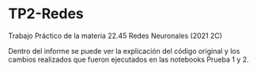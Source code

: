 # TP2-Redes
Trabajo Práctico de la materia 22.45 Redes Neuronales (2021 2C)

Dentro del informe se puede ver la explicación del código original y los cambios realizados que fueron ejecutados en las notebooks Prueba 1 y 2.
